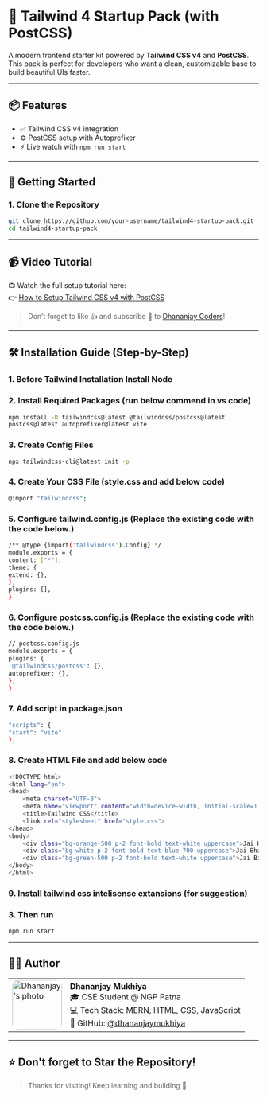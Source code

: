 # 🚀 Tailwind 4 Startup Pack (with PostCSS)

A modern frontend starter kit powered by **Tailwind CSS v4** and **PostCSS**. This pack is perfect for developers who want a clean, customizable base to build beautiful UIs faster.

---

## 📦 Features

- ✅ Tailwind CSS v4 integration
- ⚙️ PostCSS setup with Autoprefixer
- ⚡ Live watch with `npm run start`

---

## 🚀 Getting Started

### 1. Clone the Repository

```bash
git clone https://github.com/your-username/tailwind4-startup-pack.git
cd tailwind4-startup-pack
```

---

## 📹 Video Tutorial

📺 Watch the full setup tutorial here:  
👉 [How to Setup Tailwind CSS v4 with PostCSS](https://youtu.be/k_WuDjfkGws?si=5HPhBOtoOPYex_PZ)

> Don’t forget to like 👍 and subscribe 🔔 to [Dhananjay Coders](https://www.youtube.com/@DhananjayCoders)!


---

## 🛠️ Installation Guide (Step-by-Step)

### 1. Before Tailwind Installation Install Node

### 2. Install Required Packages (run below commend in vs code)

```bash
npm install -D tailwindcss@latest @tailwindcss/postcss@latest 
postcss@latest autoprefixer@latest vite
```

### 3. Create Config Files

```bash
npx tailwindcss-cli@latest init -p
```

### 4. Create Your CSS File (style.css and add below code)

```bash
@import "tailwindcss"; 
```

### 5. Configure tailwind.config.js (Replace the existing code with the code below.)

```bash
/** @type {import('tailwindcss').Config} */ 
module.exports = { 
content: ["*"], 
theme: { 
extend: {}, 
}, 
plugins: [], 
}
```

### 6. Configure postcss.config.js (Replace the existing code with the code below.)

```bash
// postcss.config.js 
module.exports = { 
plugins: { 
'@tailwindcss/postcss': {},  
autoprefixer: {}, 
}, 
}
```

### 7. Add script in package.json

```bash
"scripts": { 
"start": "vite"
},
```

### 8. Create HTML File and add below code

```bash
<!DOCTYPE html>
<html lang="en">
<head>
    <meta charset="UTF-8">
    <meta name="viewport" content="width=device-width, initial-scale=1.0">
    <title>Tailwind CSS</title>
    <link rel="stylesheet" href="style.css">
</head>
<body>
    <div class="bg-orange-500 p-2 font-bold text-white uppercase">Jai Hind</div>
    <div class="bg-white p-2 font-bold text-blue-700 uppercase">Jai Bharat</div>
    <div class="bg-green-500 p-2 font-bold text-white uppercase">Jai Bihar</div>
</body>
</html>
```

### 9. Install tailwind css intelisense extansions (for suggestion)

### 3. Then run

```bash
npm run start
```

---

## 🧑‍💻 Author


<table>
  <tr>
    <td>
      <img src="https://github.com/user-attachments/assets/780ac54c-631d-413c-96af-18dfe650362b" alt="Dhananjay's photo" width="100" style="border-radius: 12px;"/>
    </td>
    <td>
      <b>Dhananjay Mukhiya</b><br>
      🎓 CSE Student @ NGP Patna<br>
      💻 Tech Stack: MERN, HTML, CSS, JavaScript<br>
      🔗 GitHub: <a href="https://github.com/DhananjayMukhiya">@dhananjaymukhiya</a>
    </td>
  </tr>
</table>


---

## ⭐️ Don't forget to Star the Repository!

> Thanks for visiting! Keep learning and building 🚀


